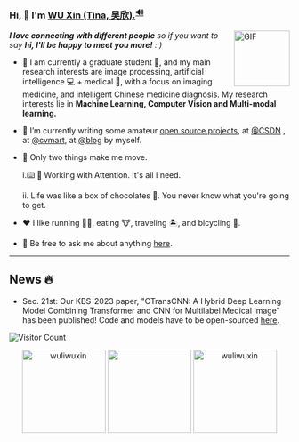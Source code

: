 

<!--###  Hi, 👋  I'm <a href="https://wuliwuxin.github.io/" target="_blank">WU Xin</a>, <a href="https://xinwu74.github.io/" target="_blank"> Acdemic. </a> <sup><a href="https://github.com/Charmve/Charmve/blob/master/OctoCharmve/pronounce.m4a?raw=true" title="pronunciation">🔊</a></sup>-->

###  Hi, 👋  I'm <a href="https://xinwu74.github.io/" target="_blank"> WU Xin (Tina, 吴欣).</a><sup><a href="https://github.com/Charmve/Charmve/blob/master/OctoCharmve/pronounce.m4a?raw=true" title="pronunciation">🔊</a></sup>


<img align="right" alt="GIF" src="https://media.giphy.com/media/LnQjpWaON8nhr21vNW/giphy.gif" width="100" title=" Say HI"> <summary><em><b>I love connecting with different people</b> so if you want to say <b>hi, I'll be happy to meet you more!</b> : )</em></summary>  

- 📖 I am currently a graduate student 🔭, and my main research interests are image processing, artificial intelligence 💻 + medical 🏥, with a focus on imaging medicine, and intelligent Chinese medicine diagnosis. My research interests lie in <b>Machine Learning, Computer Vision and Multi-modal learning.</b>

- 🌱  I’m currently writing some amateur [open source projects](https://github.com/wuliwuxin?tab=repositories), at [@CSDN](https://blog.csdn.net/wuli_xin?spm=1000.2115.3001.5343&type=lately) , at [@cvmart](https://www.cvmart.net/profile?tab=myHomePage), at [@blog](https://wuliwuxin.github.io/) by myself.
  
- 🤔 Only two things make me move. 

     i.⌨️ 🧱 Working with Attention. It's all I need.
     
     ii. Life was like a box of chocolates 🍫. You never know what you're going to get.
     
- ❤️ I like running 🏃‍♀️, eating 🐮, traveling 🏝, and bicycling 🚴.
  
- 💬 Be free to ask me about anything [here](https://github.com/wuliwuxin/wuliwuxin/issues).

---
## News 🔥
- Sec. 21st: Our KBS-2023 paper, "CTransCNN: A Hybrid Deep Learning Model Combining Transformer and CNN for Multilabel Medical Image" has been published! Code and models have to be open-sourced [here](https://github.com/wuliwuxin/CTransCNN).

![Visitor Count](https://profile-counter.glitch.me/wuliwuxin/count.svg)

 <!--   - Dec. 9th: Our AAAI-2024 paper titled "Bootstrapping Large Language Models for Radiology Report Generation" has been accepted! Code and models will be open-sourced [here](https://github.com/synlp/R2-LLM) ASAP. -->
 <!--   - Nov. 27th: We have released our newest [survey paper](https://arxiv.org/abs/2311.14199) on radiology report generation. If you are interested in this research, check it out at our [GitHub repository](https://github.com/synlp/RRG-Review) for more information and resources.-->
 
  <div align="center">

  <img height="150px" src="https://github-readme-stats.vercel.app/api?username=wuliwuxin&show_icons=true&include_all_commits=true&count_private=true" alt="wuliwuxin" />
  <img height="150px" src="https://github-readme-stats.vercel.app/api/top-langs/?username=wuliwuxin&hide=html&layout=compact" />
  <img height="150px" src="https://github-readme-streak-stats.herokuapp.com/?user=wuliwuxin" alt="wuliwuxin" />
 <!--   <img height="150px" src="https://github.com/wuliwuxin/wuliwuxin/blob/a4ab08e720e92dd2d2a76526956a075a2d24aeb0/WeChat.png" />-->
   
 </div>
<!-- 
🚧 **My Todolist Stats:** ⬇️ -->
<!-- ![](https://visitor-badge.glitch.me/badge?page_id=wuliwuxin.wuliwuxin) -->
<!--
**wuxin/wuxin** is a ✨ _special_ ✨ repository because its `README.md` (this file) appears on your GitHub profile.

Here are some ideas to get you started:

- 🔭 I’m currently working on ...
- 🌱 I’m currently learning ...
- 👯 I’m looking to collaborate on ...
- 🤔 I’m looking for help with ...
- 💬 Ask me about ...
- 📫 How to reach me: ...
- 😄 Pronouns: ...
- ⚡ Fun fact: ...
and [@Bilibili](https://space.bilibili.com/404809876) 
-->



<!--
<table width="100%" border="0" cellspacing="15" cellpadding="0">
<tbody>
  <tr>
    <td>
      <img height="150" src="https://github.com/wuliwuxin/wuliwuxin/blob/main/wechat.png" />
    </td>
    <td width="55%">
        <p align="left"> 
        <p align="left"> <img src="https://github-readme-stats.vercel.app/api?username=wuliwuxin&show_icons=true&include_all_commits=true&count_private=true &theme=highcontrast" alt="wuliwuxin" /> </p>
    </td>
   </tr>
</tbody>
</table>
-->


